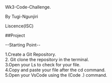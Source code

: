 Wk3-Code-Challenge.

By Tugi-Ngunjiri

Liscence(ISC)

 ##Project


 --Starting Point--
 
 1.Create a Git Repository.
<br>
 2. Git clone the repository in the terminal.
<br>
 3.Open your Ls to check for your file.
<br>
 4.Copy and paste your file after the cd command.
<br>
5.Open your VsCode using the (Code  .) command.

